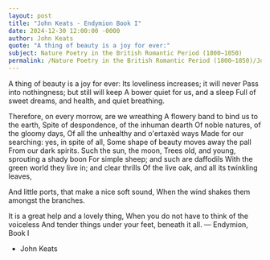```yaml
---
layout: post
title: "John Keats - Endymion Book I"
date: 2024-12-30 12:00:00 -0000
author: John Keats
quote: "A thing of beauty is a joy for ever:"
subject: Nature Poetry in the British Romantic Period (1800–1850)
permalink: /Nature Poetry in the British Romantic Period (1800–1850)/John Keats/John Keats - Endymion Book I
---
```


A thing of beauty is a joy for ever:
Its loveliness increases; it will never
Pass into nothingness; but still will keep
A bower quiet for us, and a sleep
Full of sweet dreams, and health, and quiet breathing.

Therefore, on every morrow, are we wreathing
A flowery band to bind us to the earth,
Spite of despondence, of the inhuman dearth
Of noble natures, of the gloomy days,
Of all the unhealthy and o'ertaxèd ways
Made for our searching: yes, in spite of all,
Some shape of beauty moves away the pall
From our dark spirits. Such the sun, the moon,
Trees old, and young, sprouting a shady boon
For simple sheep; and such are daffodils
With the green world they live in; and clear thrills
Of the live oak, and all its twinkling leaves,

And little ports, that make a nice soft sound,
When the wind shakes them amongst the branches.

It is a great help and a lovely thing,
When you do not have to think of the voiceless
And tender things under your feet, beneath it all.
— Endymion, Book I

- John Keats
